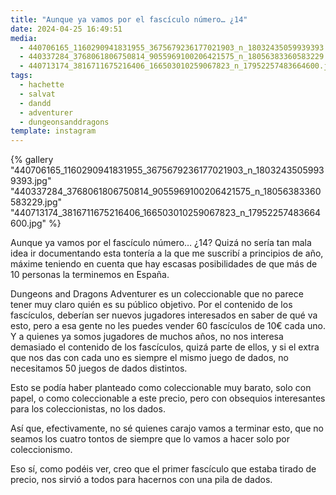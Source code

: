 ```yaml
---
title: "Aunque ya vamos por el fascículo número… ¿14"
date: 2024-04-25 16:49:51
media:
  - 440706165_1160290941831955_3675679236177021903_n_18032435059939393.jpg
  - 440337284_3768061806750814_9055969100206421575_n_18056383360583229.jpg
  - 440713174_3816711675216406_166503010259067823_n_17952257483664600.jpg
tags:
  - hachette
  - salvat
  - dandd
  - adventurer
  - dungeonsanddragons
template: instagram
---
```


{% gallery "440706165_1160290941831955_3675679236177021903_n_18032435059939393.jpg" "440337284_3768061806750814_9055969100206421575_n_18056383360583229.jpg" "440713174_3816711675216406_166503010259067823_n_17952257483664600.jpg" %}

Aunque ya vamos por el fascículo número… ¿14? Quizá no sería tan mala idea ir documentando esta tontería a la que me suscribí a principios de año, máxime teniendo en cuenta que hay escasas posibilidades de que más de 10 personas la terminemos en España. 

Dungeons and Dragons Adventurer es un coleccionable que no parece tener muy claro quién es su público objetivo. Por el contenido de los fascículos, deberían ser nuevos jugadores interesados en saber de qué va esto, pero a esa gente no les puedes vender 60 fascículos de 10€ cada uno. Y a quienes ya somos jugadores de muchos años, no nos interesa demasiado el contenido de los fascículos, quizá parte de ellos, y si el extra que nos das con cada uno es siempre el mismo juego de dados, no necesitamos 50 juegos de dados distintos.

Esto se podía haber planteado como coleccionable muy barato, solo con papel, o como coleccionable a este precio, pero con obsequios interesantes para los coleccionistas, no los dados. 

Así que, efectivamente, no sé quienes carajo vamos a terminar esto, que no seamos los cuatro tontos de siempre que lo vamos a hacer solo por coleccionismo.

Eso sí, como podéis ver, creo que el primer fascículo que estaba tirado de precio, nos sirvió a todos para hacernos con una pila de dados. 


